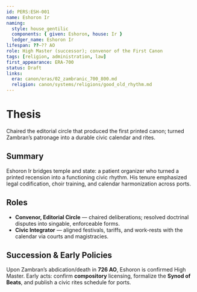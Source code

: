 ```yaml
---
id: PERS:ESH-001
name: Eshoron Ir
naming:
  style: house_gentilic
  components: { given: Eshoron, house: Ir }
  ledger_name: Eshoron Ir
lifespan: ??–?? AO
role: High Master (successor); convenor of the First Canon
tags: [religion, administration, law]
first_appearance: ERA-700
status: Draft
links:
  era: canon/eras/02_zambranic_700_800.md
  religion: canon/systems/religions/good_old_rhythm.md
---
```


# Thesis
Chaired the editorial circle that produced the first printed canon; turned Zambran’s patronage into a durable civic calendar and rites.

## Summary
Eshoron Ir bridges temple and state: a patient organizer who turned a printed recension into a functioning civic rhythm. His tenure emphasized legal codification, choir training, and calendar harmonization across ports.

## Roles
- **Convenor, Editorial Circle** — chaired deliberations; resolved doctrinal disputes into singable, enforceable forms.  
- **Civic Integrator** — aligned festivals, tariffs, and work-rests with the calendar via courts and magistracies.

## Succession & Early Policies
Upon Zambran’s abdication/death in **726 AO**, Eshoron is confirmed High Master. Early acts: confirm **compository** licensing, formalize the **Synod of Beats**, and publish a civic rites schedule for ports.
